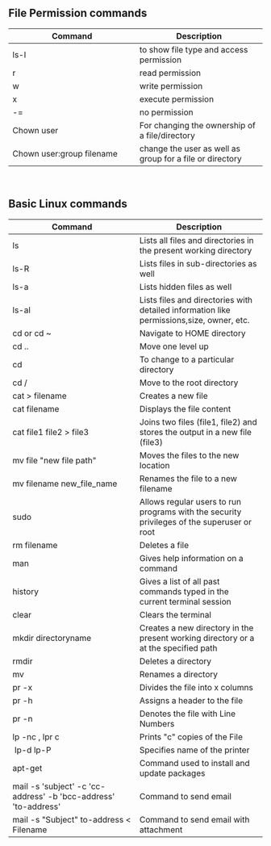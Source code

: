 ## File Permission commands

<table>

<thead>

<tr>

<th width="50%">Command</th>

<th>Description</th>

</tr>

</thead>

<tbody>

<tr>

<td>ls-l</td>

<td>to show file type and access permission</td>

</tr>

<tr>

<td>r</td>

<td>read permission</td>

</tr>

<tr>

<td>w</td>

<td>write permission</td>

</tr>

<tr>

<td>x</td>

<td>execute permission</td>

</tr>

<tr>

<td>-=</td>

<td>no permission</td>

</tr>

<tr>

<td>Chown user</td>

<td>For changing the ownership of a file/directory</td>

</tr>

<tr>

<td>Chown user:group filename</td>

<td>change the user as well as group for a file or directory</td>

</tr>

</tbody>

</table>
<br />

## Basic Linux commands

<table>

<thead>

<tr>

<th width="50%">Command</th>

<th>Description</th>

</tr>

</thead>

<tbody>

<tr>

<td>ls</td>

<td>Lists all files and directories in the present working directory</td>

</tr>

<tr>

<td>ls-R</td>

<td>Lists files in sub-directories as well</td>

</tr>

<tr>

<td>ls-a</td>

<td>Lists hidden files as well</td>

</tr>

<tr>

<td>ls-al</td>

<td>Lists files and directories with detailed information like permissions,size, owner, etc.</td>

</tr>

<tr>

<td>cd or cd ~</td>

<td>Navigate to HOME directory</td>

</tr>

<tr>

<td>cd ..</td>

<td>Move one level up</td>

</tr>

<tr>

<td>cd</td>

<td>To change to a particular directory</td>

</tr>

<tr>

<td>cd /</td>

<td>Move to the root directory</td>

</tr>

<tr>

<td>cat > filename</td>

<td>Creates a new file</td>

</tr>

<tr>

<td>cat filename</td>

<td>Displays the file content</td>

</tr>

<tr>

<td>cat file1 file2 > file3</td>

<td>Joins two files (file1, file2) and stores the output in a new file (file3)</td>

</tr>

<tr>

<td>mv file "new file path"</td>

<td>Moves the files to the new location</td>

</tr>

<tr>

<td>mv filename new_file_name</td>

<td>Renames the file to a new filename</td>

</tr>

<tr>

<td>sudo</td>

<td>Allows regular users to run programs with the security privileges of the superuser or root</td>

</tr>

<tr>

<td>rm filename</td>

<td>Deletes a file</td>

</tr>

<tr>

<td>man</td>

<td>Gives help information on a command</td>

</tr>

<tr>

<td>history</td>

<td>Gives a list of all past commands typed in the current terminal session</td>

</tr>

<tr>

<td>clear</td>

<td>Clears the terminal</td>

</tr>

<tr>

<td>mkdir directoryname</td>

<td>Creates a new directory in the present working directory or a at the specified path</td>

</tr>

<tr>

<td>rmdir</td>

<td>Deletes a directory</td>

</tr>

<tr>

<td>mv</td>

<td>Renames a directory</td>

</tr>

<tr>

<td>pr -x</td>

<td>Divides the file into x columns</td>

</tr>

<tr>

<td>pr -h</td>

<td>Assigns a header to the file</td>

</tr>

<tr>

<td>pr -n</td>

<td>Denotes the file with Line Numbers</td>

</tr>

<tr>

<td>lp -nc , lpr c</td>

<td>Prints "c" copies of the File</td>

</tr>

<tr>

<td> lp-d lp-P</td>

<td>Specifies name of the printer</td>

</tr>

<tr>

<td>apt-get</td>

<td>Command used to install and update packages</td>

</tr>

<tr>

<td>mail -s 'subject' -c 'cc-address' -b 'bcc-address' 'to-address'</td>

<td>Command to send email</td>

</tr>

<tr>

<td>mail -s "Subject" to-address < Filename</td>

<td>Command to send email with attachment</td>

</tr>

</tbody>

</table>
